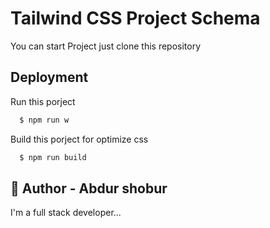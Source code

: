 
# Tailwind CSS Project Schema

You can start Project just clone this repository 


## Deployment

Run this porject
```bash
  $ npm run w
```

Build this porject for optimize css 
```bash
  $ npm run build
```
## 🚀 Author - Abdur shobur 
I'm a full stack developer...

